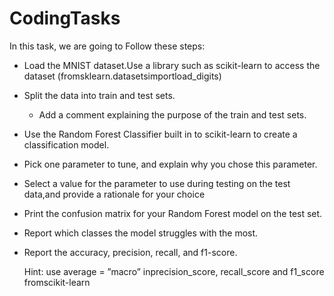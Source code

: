 # CodingTasks



In this task, we are going to Follow these steps:
- Load the MNIST dataset.Use a library such as scikit-learn to access the dataset (fromsklearn.datasetsimportload_digits)
- Split the data into train and test sets.
   - Add a comment explaining the purpose of the train and test sets.
- Use the Random Forest Classifier built in to scikit-learn to create a classification model. 
- Pick one parameter to tune, and explain why you chose this parameter.
- Select a value for the parameter to use during testing on the test data,and provide a rationale for your choice
- Print the confusion matrix for your Random Forest model on the test set.
- Report which classes the model struggles with the most.
- Report the accuracy, precision, recall, and f1-score. 

    Hint: use average = ”macro” inprecision_score, recall_score and f1_score fromscikit-learn
